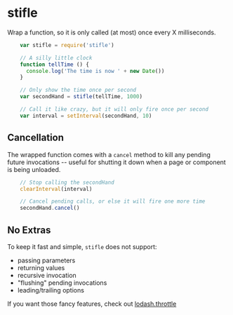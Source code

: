 stifle
======

Wrap a function, so it is only called (at most) once every X milliseconds.

```javascript
    var stifle = require('stifle')

    // A silly little clock
    function tellTime () {
      console.log('The time is now ' + new Date())
    }

    // Only show the time once per second
    var secondHand = stifle(tellTime, 1000)

    // Call it like crazy, but it will only fire once per second
    var interval = setInterval(secondHand, 10)
```

## Cancellation

The wrapped function comes with a `cancel` method to kill any pending future invocations -- useful for shutting it down when a page or component is being unloaded.


```javascript
    // Stop calling the secondHand
    clearInterval(interval)

    // Cancel pending calls, or else it will fire one more time
    secondHand.cancel()
```

## No Extras

To keep it fast and simple, `stifle` does not support:
* passing parameters
* returning values
* recursive invocation
* "flushing" pending invocations
* leading/trailing options

If you want those fancy features, check out [lodash.throttle](https://lodash.com/docs/4.17.4#throttle)

